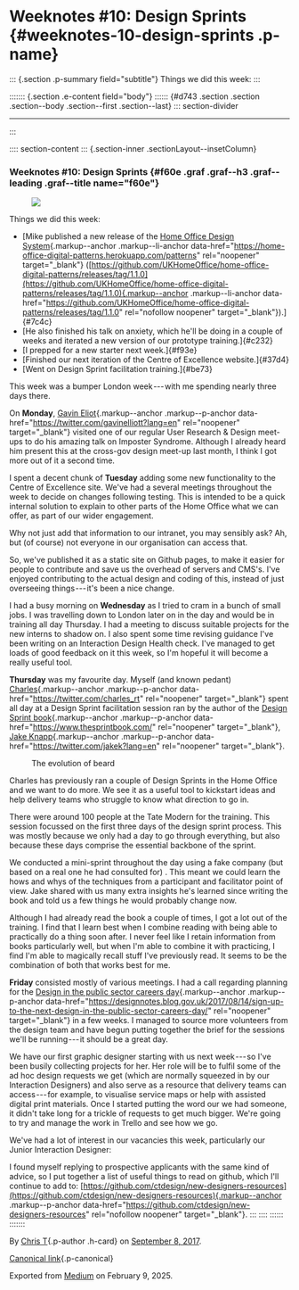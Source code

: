 <div>

# Weeknotes #10: Design Sprints {#weeknotes-10-design-sprints .p-name}

</div>

::: {.section .p-summary field="subtitle"}
Things we did this week:
:::

::::::: {.section .e-content field="body"}
:::::: {#d743 .section .section .section--body .section--first .section--last}
::: section-divider

------------------------------------------------------------------------
:::

:::: section-content
::: {.section-inner .sectionLayout--insetColumn}
### Weeknotes #10: Design Sprints {#f60e .graf .graf--h3 .graf--leading .graf--title name="f60e"}

<figure id="34e3" class="graf graf--figure graf-after--h3">
<img
src="https://cdn-images-1.medium.com/max/800/1*zb0uPHuKSC2xk6OtP22dMA.gif"
class="graf-image" data-image-id="1*zb0uPHuKSC2xk6OtP22dMA.gif"
data-width="480" data-height="201" data-is-featured="true" />
</figure>

Things we did this week:

-   [Mike published a new release of the [Home Office Design
    System](https://home-office-digital-patterns.herokuapp.com/patterns){.markup--anchor
    .markup--li-anchor
    data-href="https://home-office-digital-patterns.herokuapp.com/patterns"
    rel="noopener" target="_blank"}
    ([https://github.com/UKHomeOffice/home-office-digital-patterns/releases/tag/1.1.0](https://github.com/UKHomeOffice/home-office-digital-patterns/releases/tag/1.1.0){.markup--anchor
    .markup--li-anchor
    data-href="https://github.com/UKHomeOffice/home-office-digital-patterns/releases/tag/1.1.0"
    rel="nofollow noopener" target="_blank"}).]{#7c4c}
-   [He also finished his talk on anxiety, which he'll be doing in a
    couple of weeks and iterated a new version of our prototype
    training.]{#c232}
-   [I prepped for a new starter next week.]{#f93e}
-   [Finished our next iteration of the Centre of Excellence
    website.]{#37d4}
-   [Went on Design Sprint facilitation training.]{#be73}

This week was a bumper London week --- with me spending nearly three
days there.

On **Monday**, [Gavin
Eliot](https://twitter.com/gavinelliott?lang=en){.markup--anchor
.markup--p-anchor data-href="https://twitter.com/gavinelliott?lang=en"
rel="noopener" target="_blank"} visited one of our regular User Research
& Design meet-ups to do his amazing talk on Imposter Syndrome. Although
I already heard him present this at the cross-gov design meet-up last
month, I think I got more out of it a second time.

I spent a decent chunk of **Tuesday** adding some new functionality to
the Centre of Excellence site. We've had a several meetings throughout
the week to decide on changes following testing. This is intended to be
a quick internal solution to explain to other parts of the Home Office
what we can offer, as part of our wider engagement.

Why not just add that information to our intranet, you may sensibly ask?
Ah, but (of course) not everyone in our organisation can access that.

So, we've published it as a static site on Github pages, to make it
easier for people to contribute and save us the overhead of servers and
CMS's. I've enjoyed contributing to the actual design and coding of
this, instead of just overseeing things --- it's been a nice change.

I had a busy morning on **Wednesday** as I tried to cram in a bunch of
small jobs. I was travelling down to London later on in the day and
would be in training all day Thursday. I had a meeting to discuss
suitable projects for the new interns to shadow on. I also spent some
time revising guidance I've been writing on an Interaction Design Health
check. I've managed to get loads of good feedback on it this week, so
I'm hopeful it will become a really useful tool.

**Thursday** was my favourite day. Myself (and known pedant)
[Charles](https://twitter.com/charles_rt){.markup--anchor
.markup--p-anchor data-href="https://twitter.com/charles_rt"
rel="noopener" target="_blank"} spent all day at a Design Sprint
facilitation session ran by the author of the [Design Sprint
book](https://www.thesprintbook.com/){.markup--anchor .markup--p-anchor
data-href="https://www.thesprintbook.com/" rel="noopener"
target="_blank"}, [Jake
Knapp](https://twitter.com/jakek?lang=en){.markup--anchor
.markup--p-anchor data-href="https://twitter.com/jakek?lang=en"
rel="noopener" target="_blank"}.

<figure id="1c44" class="graf graf--figure graf--iframe graf-after--p">
<blockquote>
<a href="https://twitter.com/charles_rt/status/905909141142732802"></a>
</blockquote>
<figcaption>The evolution of beard</figcaption>
</figure>

Charles has previously ran a couple of Design Sprints in the Home Office
and we want to do more. We see it as a useful tool to kickstart ideas
and help delivery teams who struggle to know what direction to go in.

There were around 100 people at the Tate Modern for the training. This
session focussed on the first three days of the design sprint process.
This was mostly because we only had a day to go through everything, but
also because these days comprise the essential backbone of the sprint.

We conducted a mini-sprint throughout the day using a fake company (but
based on a real one he had consulted for) . This meant we could learn
the hows and whys of the techniques from a participant and facilitator
point of view. Jake shared with us many extra insights he's learned
since writing the book and told us a few things he would probably change
now.

Although I had already read the book a couple of times, I got a lot out
of the training. I find that I learn best when I combine reading with
being able to practically do a thing soon after. I never feel like I
retain information from books particularly well, but when I'm able to
combine it with practicing, I find I'm able to magically recall stuff
I've previously read. It seems to be the combination of both that works
best for me.

**Friday** consisted mostly of various meetings. I had a call regarding
planning for the [Design in the public sector careers
day](https://designnotes.blog.gov.uk/2017/08/14/sign-up-to-the-next-design-in-the-public-sector-careers-day/){.markup--anchor
.markup--p-anchor
data-href="https://designnotes.blog.gov.uk/2017/08/14/sign-up-to-the-next-design-in-the-public-sector-careers-day/"
rel="noopener" target="_blank"} in a few weeks. I managed to source more
volunteers from the design team and have begun putting together the
brief for the sessions we'll be running --- it should be a great day.

We have our first graphic designer starting with us next week --- so
I've been busily collecting projects for her. Her role will be to fulfil
some of the ad hoc design requests we get (which are normally squeezed
in by our Interaction Designers) and also serve as a resource that
delivery teams can access --- for example, to visualise service maps or
help with assisted digital print materials. Once I started putting the
word our we had someone, it didn't take long for a trickle of requests
to get much bigger. We're going to try and manage the work in Trello and
see how we go.

We've had a lot of interest in our vacancies this week, particularly our
Junior Interaction Designer:

<figure id="6245" class="graf graf--figure graf--iframe graf-after--p">
<blockquote>
<a href="https://twitter.com/ctdesign/status/906121906738397184"></a>
</blockquote>
</figure>

I found myself replying to prospective applicants with the same kind of
advice, so I put together a list of useful things to read on github,
which I'll continue to add to:
[https://github.com/ctdesign/new-designers-resources](https://github.com/ctdesign/new-designers-resources){.markup--anchor
.markup--p-anchor
data-href="https://github.com/ctdesign/new-designers-resources"
rel="nofollow noopener" target="_blank"}.
:::
::::
::::::
:::::::

By [Chris T](https://medium.com/@ctdesign){.p-author .h-card} on
[September 8, 2017](https://medium.com/p/2e676e0218fe).

[Canonical
link](https://medium.com/@ctdesign/weeknotes-9-design-sprints-2e676e0218fe){.p-canonical}

Exported from [Medium](https://medium.com) on February 9, 2025.
